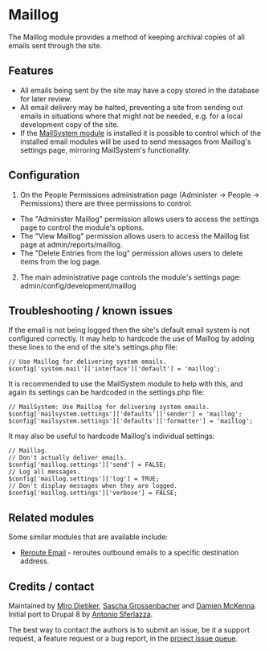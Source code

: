 # Maillog

The Maillog module provides a method of keeping archival copies of all emails
sent through the site.


## Features

* All emails being sent by the site may have a copy stored in the database for
  later review.
* All email delivery may be halted, preventing a site from sending out emails
  in situations where that might not be needed, e.g. for a local development
  copy of the site.
* If the [MailSystem module](https://www.drupal.org/project/mailsystem) is
  installed it is possible to control which of the installed email modules will
  be used to send messages from Maillog's settings page, mirroring MailSystem's
  functionality.


## Configuration

1. On the People Permissions administration page (Administer -> People
  -> Permissions) there are three permissions to control:

  * The "Administer Maillog" permission allows users to access the settings
    page to control the module's options.
  * The "View Maillog" permission allows users to access the Maillog list page
    at admin/reports/maillog.
  * The "Delete Entries from the log" permission allows users to delete items
    from the log page.

2. The main administrative page controls the module's settings page:
   admin/config/development/maillog


## Troubleshooting / known issues

If the email is not being logged then the site's default email system is not
configured correctly. It may help to hardcode the use of Maillog by adding these
lines to the end of the site's settings.php file:

    // Use Maillog for delivering system emails.
    $config['system.mail']['interface']['default'] = 'maillog';

It is recommended to use the MailSystem module to help with this, and again
its settings can be hardcoded in the settings.php file:

    // MailSystem: Use Maillog for delivering system emails.
    $config['mailsystem.settings']['defaults']['sender'] = 'maillog';
    $config['mailsystem.settings']['defaults']['formatter'] = 'maillog';

It may also be useful to hardcode Maillog's individual settings:

    // Maillog.
    // Don't actually deliver emails.
    $config['maillog.settings']['send'] = FALSE;
    // Log all messages.
    $config['maillog.settings']['log'] = TRUE;
    // Don't display messages when they are logged.
    $config['maillog.settings']['verbose'] = FALSE;


## Related modules

Some similar modules that are available include:

* [Reroute Email](http://drupal.org/project/reroute_email) - reroutes outbound
  emails to a specific destination address.


## Credits / contact

Maintained by [Miro Dietiker](https://www.drupal.org/u/miro_dietiker), [Sascha
Grossenbacher](https://www.drupal.org/u/berdir) and [Damien
McKenna](https://www.drupal.org/u/damiemckenna). Initial port to Drupal 8 by
[Antonio Sferlazza](https://www.drupal.org/u/tonnosf).

The best way to contact the authors is to submit an issue, be it a support
request, a feature request or a bug report, in the [project issue
queue](https://www.drupal.org/project/issues/maillog).
